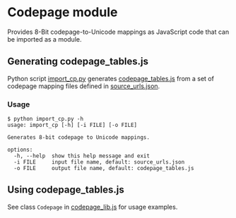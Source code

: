 # Codepage module

Provides 8-Bit codepage-to-Unicode mappings as JavaScript code that can be imported as a module.

## Generating codepage_tables.js

Python script [import_cp.py](import_cp.py) generates [codepage_tables.js](codepage_tables.js) from a set of codepage mapping files defined in [source_urls.json](source_urls.json).

### Usage

    $ python import_cp.py -h
    usage: import_cp [-h] [-i FILE] [-o FILE]

    Generates 8-bit codepage to Unicode mappings.

    options:
      -h, --help  show this help message and exit
      -i FILE     input file name, default: source_urls.json
      -o FILE     output file name, default: codepage_tables.js

## Using codepage_tables.js

See class `Codepage` in [codepage_lib.js](codepage_lib.js) for usage examples.
